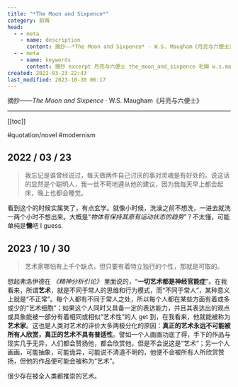 ```yaml
---
title: "*The Moon and Sixpence*"
category: 前脩
head:
  - - meta
    - name: description
      content: 摘抄——*The Moon and Sixpence* · W.S. Maugham《月亮与六便士》
  - - meta
    - name: keywords
      content: 摘抄 excerpt 月亮与六便士 the_moon_and_sixpence 毛姆 w.s.maugham
created: 2022-03-23 22:43
last_modified: 2023-10-30 06:17
---
```


摘抄——_The Moon and Sixpence_ · W.S. Maugham《月亮与六便士》

---

[[toc]]

#quotation/novel #modernism

## 2022 / 03 / 23

> 我忘记是谁曾经说过，每天做两件自己讨厌的事对灵魂是有好处的。说这话的显然是个聪明人，我一丝不苟地遵从他的建议，因为我每天早上都会起床，晚上也都会睡觉。

看到这个的时候实属笑了，有点玄学。就像小时候，洗澡之前不想洗，一进去就洗一两个小时不想出来。大概是“_物体有保持其原有运动状态的趋势_”？不太懂，可能单纯是**懒**吧 I guess.

## 2023 / 10 / 30

> 艺术家哪怕有上千个缺点，但只要有着特立独行的个性，那就是可取的。

想起弗洛伊德在 _《精神分析引论》_ 里面说的，“**一切艺术都是神经官能症**”。在我看来，所谓**艺术**，就是不同于常人的思维和行为模式，而“不同于常人”，某种意义上就是“不正常”。每个人都有不同于常人之处，所以每个人都在某些方面有着或多或少的“艺术细胞”；如果这个人同时又具备一定的表达能力，并且其表达出的观点或具象能被一部分有着相同或相似“艺术性”的人 get 到，在我看来，他就能被称为**艺术家**。这也是人类对艺术的评价大多两极分化的原因：**真正的艺术永远不可能被所有人欣赏，真正的艺术不具有普适性**。譬如一个人画画功底了得，手下的作品与现实几乎无异，人们都会赞扬他，都会欣赏他，但是不会说这是“艺术”；另一个人画画，可能抽象，可能诡异，可能说不清道不明的，他便不会被所有人所欣赏赞扬，但他的作品便可能会被称为“艺术”。

很少存在被全人类都推崇的艺术。
